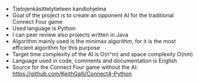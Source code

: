 
- Tietojenkäsittelytieteen kandiohjelma
- Goal of the project is to create an opponent AI for the traditional Connect Four game
- Used language is Python
- I can peer review also projects written in Java
- Algorithm mainly used is the minimax algorithm, for it is the most efficient algorithm for this purpose
- Target time complexity of the AI is O(n^m) and space complexity O(nm)
- Language used in code, comments and documentation is English
- Source for the Connect Four game without the AI: https://github.com/KeithGalli/Connect4-Python